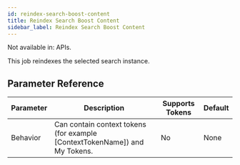 ```yaml
---
id: reindex-search-boost-content
title: Reindex Search Boost Content
sidebar_label: Reindex Search Boost Content
---
```


Not available in: APIs.


This job reindexes the selected search instance.

## Parameter Reference
| Parameter | Description | Supports Tokens | Default |
| -- | -- | -- | -- |
| Behavior | Can contain context tokens (for example [ContextTokenName]) and My Tokens. | No | None |
